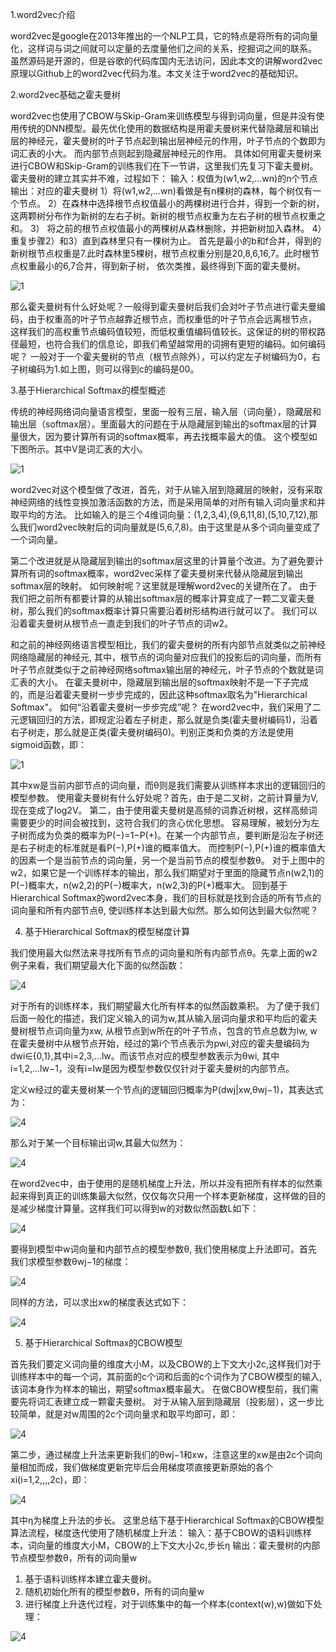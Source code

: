 1.word2vec介绍

word2vec是google在2013年推出的一个NLP工具，它的特点是将所有的词向量化，这样词与词之间就可以定量的去度量他们之间的关系，挖掘词之间的联系。
虽然源码是开源的，但是谷歌的代码库国内无法访问，因此本文的讲解word2vec原理以Github上的word2vec代码为准。本文关注于word2vec的基础知识。

2.word2vec基础之霍夫曼树

word2vec也使用了CBOW与Skip-Gram来训练模型与得到词向量，但是并没有使用传统的DNN模型。最先优化使用的数据结构是用霍夫曼树来代替隐藏层和输出层的神经元，霍夫曼树的叶子节点起到输出层神经元的作用，叶子节点的个数即为词汇表的小大。 而内部节点则起到隐藏层神经元的作用。
具体如何用霍夫曼树来进行CBOW和Skip-Gram的训练我们在下一节讲，这里我们先复习下霍夫曼树。
霍夫曼树的建立其实并不难，过程如下：
输入：权值为(w1,w2,...wn)的n个节点
输出：对应的霍夫曼树
1）将(w1,w2,...wn)看做是有n棵树的森林，每个树仅有一个节点。
2）在森林中选择根节点权值最小的两棵树进行合并，得到一个新的树，这两颗树分布作为新树的左右子树。新树的根节点权重为左右子树的根节点权重之和。
3） 将之前的根节点权值最小的两棵树从森林删除，并把新树加入森林。
4）重复步骤2）和3）直到森林里只有一棵树为止。
首先是最小的b和f合并，得到的新树根节点权重是7.此时森林里5棵树，根节点权重分别是20,8,6,16,7。此时根节点权重最小的6,7合并，得到新子树，
依次类推，最终得到下面的霍夫曼树。

![1](https://github.com/wonderfultina/word2vec/blob/master/images/51C6.tmp.jpg)



那么霍夫曼树有什么好处呢？一般得到霍夫曼树后我们会对叶子节点进行霍夫曼编码，由于权重高的叶子节点越靠近根节点，而权重低的叶子节点会远离根节点，
这样我们的高权重节点编码值较短，而低权重值编码值较长。这保证的树的带权路径最短，也符合我们的信息论，即我们希望越常用的词拥有更短的编码。如何编码呢？
一般对于一个霍夫曼树的节点（根节点除外），可以约定左子树编码为0，右子树编码为1.如上图，则可以得到c的编码是00。


3.基于Hierarchical Softmax的模型概述

传统的神经网络词向量语言模型，里面一般有三层，输入层（词向量），隐藏层和输出层（softmax层）。里面最大的问题在于从隐藏层到输出的softmax层的计算量很大，因为要计算所有词的softmax概率，再去找概率最大的值。
这个模型如下图所示。其中V是词汇表的大小。

![1](https://github.com/wonderfultina/word2vec/blob/master/images/59D9.tmp.png)


word2vec对这个模型做了改进，首先，对于从输入层到隐藏层的映射，没有采取神经网络的线性变换加激活函数的方法，而是采用简单的对所有输入词向量求和并取平均的方法。
比如输入的是三个4维词向量：(1,2,3,4),(9,6,11,8),(5,10,7,12),那么我们word2vec映射后的词向量就是(5,6,7,8)。由于这里是从多个词向量变成了一个词向量。

第二个改进就是从隐藏层到输出的softmax层这里的计算量个改进。为了避免要计算所有词的softmax概率，word2vec采样了霍夫曼树来代替从隐藏层到输出softmax层的映射。
如何映射呢？这里就是理解word2vec的关键所在了。
由于我们把之前所有都要计算的从输出softmax层的概率计算变成了一颗二叉霍夫曼树，那么我们的softmax概率计算只需要沿着树形结构进行就可以了。
我们可以沿着霍夫曼树从根节点一直走到我们的叶子节点的词w2。

和之前的神经网络语言模型相比，我们的霍夫曼树的所有内部节点就类似之前神经网络隐藏层的神经元,
其中，根节点的词向量对应我们的投影后的词向量，而所有叶子节点就类似于之前神经网络softmax输出层的神经元，叶子节点的个数就是词汇表的大小。
在霍夫曼树中，隐藏层到输出层的softmax映射不是一下子完成的，而是沿着霍夫曼树一步步完成的，因此这种softmax取名为"Hierarchical Softmax"。
如何“沿着霍夫曼树一步步完成”呢？
在word2vec中，我们采用了二元逻辑回归的方法，即规定沿着左子树走，那么就是负类(霍夫曼树编码1)，沿着右子树走，那么就是正类(霍夫曼树编码0)。判别正类和负类的方法是使用sigmoid函数，即：

![1](https://github.com/wonderfultina/word2vec/blob/master/images/62E7.tmp.png)


其中xw是当前内部节点的词向量，而θ则是我们需要从训练样本求出的逻辑回归的模型参数。
使用霍夫曼树有什么好处呢？首先，由于是二叉树，之前计算量为V,现在变成了log2V。
第二，由于使用霍夫曼树是高频的词靠近树根，这样高频词需要更少的时间会被找到，这符合我们的贪心优化思想。
容易理解，被划分为左子树而成为负类的概率为P(−)=1−P(+)。在某一个内部节点，要判断是沿左子树还是右子树走的标准就是看P(−),P(+)谁的概率值大。
而控制P(−),P(+)谁的概率值大的因素一个是当前节点的词向量，另一个是当前节点的模型参数θ。
对于上图中的w2，如果它是一个训练样本的输出，那么我们期望对于里面的隐藏节点n(w2,1)的P(−)概率大，n(w2,2)的P(−)概率大，n(w2,3)的P(+)概率大。
回到基于Hierarchical Softmax的word2vec本身，我们的目标就是找到合适的所有节点的词向量和所有内部节点θ, 使训练样本达到最大似然。那么如何达到最大似然呢？


4. 基于Hierarchical Softmax的模型梯度计算

我们使用最大似然法来寻找所有节点的词向量和所有内部节点θ。先拿上面的w2例子来看，我们期望最大化下面的似然函数：

![4](https://github.com/wonderfultina/word2vec/blob/master/images/6BAB.tmp.png)

对于所有的训练样本，我们期望最大化所有样本的似然函数乘积。
为了便于我们后面一般化的描述，我们定义输入的词为w,其从输入层词向量求和平均后的霍夫曼树根节点词向量为xw, 从根节点到w所在的叶子节点，包含的节点总数为lw, w在霍夫曼树中从根节点开始，经过的第i个节点表示为pwi,对应的霍夫曼编码为dwi∈{0,1},其中i=2,3,...lw。而该节点对应的模型参数表示为θwi, 其中i=1,2,...lw−1，没有i=lw是因为模型参数仅仅针对于霍夫曼树的内部节点。

定义w经过的霍夫曼树某一个节点j的逻辑回归概率为P(dwj|xw,θwj−1)，其表达式为：

![4](https://github.com/wonderfultina/word2vec/blob/master/images/5.png)

那么对于某一个目标输出词w,其最大似然为：

![4](https://github.com/wonderfultina/word2vec/blob/master/images/6.png)

在word2vec中，由于使用的是随机梯度上升法，所以并没有把所有样本的似然乘起来得到真正的训练集最大似然，仅仅每次只用一个样本更新梯度，这样做的目的是减少梯度计算量。这样我们可以得到w的对数似然函数L如下：

![4](https://github.com/wonderfultina/word2vec/blob/master/images/7.png)


要得到模型中w词向量和内部节点的模型参数θ, 我们使用梯度上升法即可。首先我们求模型参数θwj−1的梯度：

![4](https://github.com/wonderfultina/word2vec/blob/master/images/8.png)

同样的方法，可以求出xw的梯度表达式如下：

![4](https://github.com/wonderfultina/word2vec/blob/master/images/9.png)


5. 基于Hierarchical Softmax的CBOW模型

首先我们要定义词向量的维度大小M，以及CBOW的上下文大小2c,这样我们对于训练样本中的每一个词，其前面的c个词和后面的c个词作为了CBOW模型的输入,该词本身作为样本的输出，期望softmax概率最大。
在做CBOW模型前，我们需要先将词汇表建立成一颗霍夫曼树。
对于从输入层到隐藏层（投影层），这一步比较简单，就是对w周围的2c个词向量求和取平均即可，即：

![4](https://github.com/wonderfultina/word2vec/blob/master/images/10.png)

第二步，通过梯度上升法来更新我们的θwj−1和xw，注意这里的xw是由2c个词向量相加而成，我们做梯度更新完毕后会用梯度项直接更新原始的各个xi(i=1,2,,,,2c)，即：

![4](https://github.com/wonderfultina/word2vec/blob/master/images/11.png)


其中η为梯度上升法的步长。
这里总结下基于Hierarchical Softmax的CBOW模型算法流程，梯度迭代使用了随机梯度上升法：
输入：基于CBOW的语料训练样本，词向量的维度大小M，CBOW的上下文大小2c,步长η
输出：霍夫曼树的内部节点模型参数θ，所有的词向量w
1. 基于语料训练样本建立霍夫曼树。
2. 随机初始化所有的模型参数θ，所有的词向量w
3. 进行梯度上升迭代过程，对于训练集中的每一个样本(context(w),w)做如下处理：

![4](https://github.com/wonderfultina/word2vec/blob/master/images/12.png)

